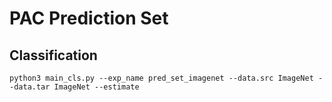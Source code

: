 # PAC Prediction Set
## Classification
```
python3 main_cls.py --exp_name pred_set_imagenet --data.src ImageNet --data.tar ImageNet --estimate
```

